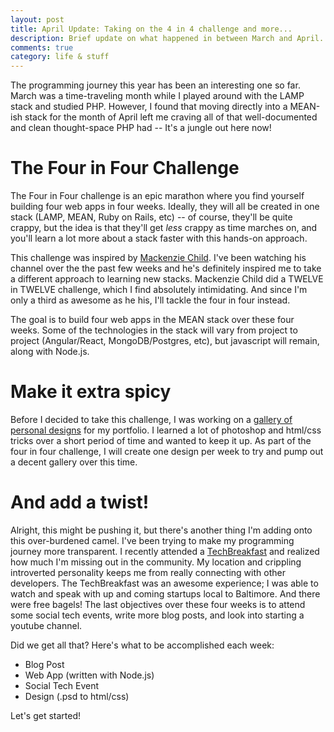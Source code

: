```yaml
---
layout: post
title: April Update: Taking on the 4 in 4 challenge and more...
description: Brief update on what happened in between March and April.
comments: true
category: life & stuff
---
```


The programming journey this year has been an interesting one so far. March was a time-traveling month while I played around with the LAMP stack and studied PHP. However, I found that moving directly into a MEAN-ish stack for the month of April left me craving all of that well-documented and clean thought-space PHP had -- It's a jungle out here now!

# The Four in Four Challenge

The Four in Four challenge is an epic marathon where you find yourself building four web apps in four weeks. Ideally, they will all be created in one stack (LAMP, MEAN, Ruby on Rails, etc) -- of course, they'll be quite crappy, but the idea is that they'll get *less* crappy as time marches on, and you'll learn a lot more about a stack faster with this hands-on approach.

This challenge was inspired by [Mackenzie Child](https://www.youtube.com/user/mackenziechild/search?query=week+6+of+12). I've been watching his channel over the the past few weeks and he's definitely inspired me to take a different approach to learning new stacks. Mackenzie Child did a TWELVE in TWELVE challenge, which I find absolutely intimidating. And since I'm only a third as awesome as he his, I'll tackle the four in four instead.

The goal is to build four web apps in the MEAN stack over these four weeks. Some of the technologies in the stack will vary from project to project (Angular/React, MongoDB/Postgres, etc), but javascript will remain, along with Node.js.

# Make it extra spicy

Before I decided to take this challenge, I was working on a [gallery of personal designs](https://github.com/dvrico/designs) for my portfolio. I learned a lot of photoshop and html/css tricks over a short period of time and wanted to keep it up. As part of the four in four challenge, I will create one design per week to try and pump out a decent gallery over this time.

# And add a twist!

Alright, this might be pushing it, but there's another thing I'm adding onto this over-burdened camel. I've been trying to make my programming journey more transparent. I recently attended a [TechBreakfast](http://www.meetup.com/TechBreakfast/) and realized how much I'm missing out in the community. My location and crippling introverted personality keeps me from really connecting with other developers. The TechBreakfast was an awesome experience; I was able to watch and speak with up and coming startups local to Baltimore. And there were free bagels! The last objectives over these four weeks is to attend some social tech events, write more blog posts, and look into starting a youtube channel.

Did we get all that? Here's what to be accomplished each week:

* Blog Post
* Web App (written with Node.js)
* Social Tech Event
* Design (.psd to html/css)

Let's get started!
